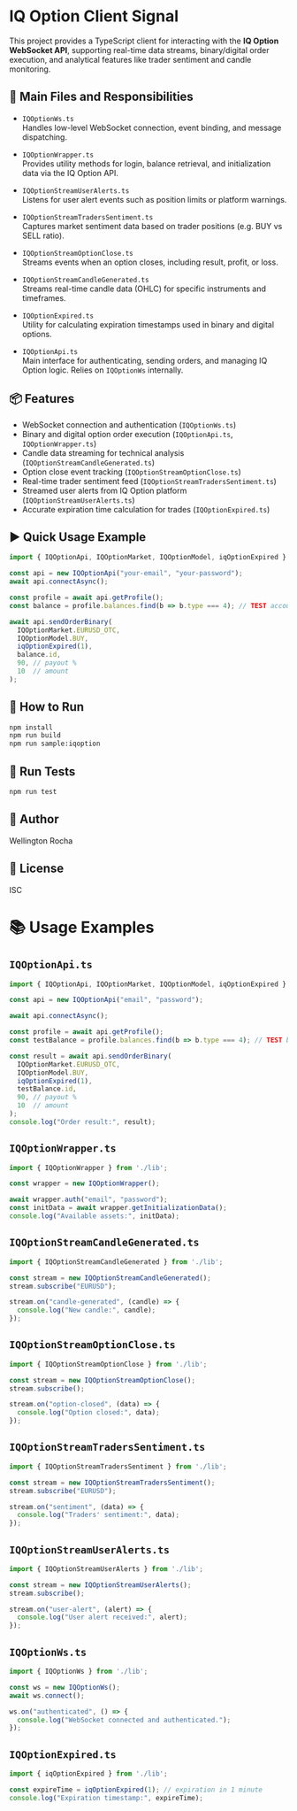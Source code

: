 # IQ Option Client Signal

This project provides a TypeScript client for interacting with the **IQ Option WebSocket API**, supporting real-time data streams, binary/digital order execution, and analytical features like trader sentiment and candle monitoring.

## 📁 Main Files and Responsibilities

- `IQOptionWs.ts`  
  Handles low-level WebSocket connection, event binding, and message dispatching.

- `IQOptionWrapper.ts`  
  Provides utility methods for login, balance retrieval, and initialization data via the IQ Option API.

- `IQOptionStreamUserAlerts.ts`  
  Listens for user alert events such as position limits or platform warnings.

- `IQOptionStreamTradersSentiment.ts`  
  Captures market sentiment data based on trader positions (e.g. BUY vs SELL ratio).

- `IQOptionStreamOptionClose.ts`  
  Streams events when an option closes, including result, profit, or loss.

- `IQOptionStreamCandleGenerated.ts`  
  Streams real-time candle data (OHLC) for specific instruments and timeframes.

- `IQOptionExpired.ts`  
  Utility for calculating expiration timestamps used in binary and digital options.

- `IQOptionApi.ts`  
  Main interface for authenticating, sending orders, and managing IQ Option logic. Relies on `IQOptionWs` internally.

## 📦 Features

- WebSocket connection and authentication (`IQOptionWs.ts`)
- Binary and digital option order execution (`IQOptionApi.ts`, `IQOptionWrapper.ts`)
- Candle data streaming for technical analysis (`IQOptionStreamCandleGenerated.ts`)
- Option close event tracking (`IQOptionStreamOptionClose.ts`)
- Real-time trader sentiment feed (`IQOptionStreamTradersSentiment.ts`)
- Streamed user alerts from IQ Option platform (`IQOptionStreamUserAlerts.ts`)
- Accurate expiration time calculation for trades (`IQOptionExpired.ts`)

## ▶️ Quick Usage Example

```ts
import { IQOptionApi, IQOptionMarket, IQOptionModel, iqOptionExpired } from './lib';

const api = new IQOptionApi("your-email", "your-password");
await api.connectAsync();

const profile = await api.getProfile();
const balance = profile.balances.find(b => b.type === 4); // TEST account

await api.sendOrderBinary(
  IQOptionMarket.EURUSD_OTC,
  IQOptionModel.BUY,
  iqOptionExpired(1),
  balance.id,
  90, // payout %
  10  // amount
);
```

## 🚀 How to Run

```bash
npm install
npm run build
npm run sample:iqoption
```

## 🧪 Run Tests

```bash
npm run test
```

## 👤 Author

Wellington Rocha

## 📝 License

ISC


# 📚 Usage Examples

## `IQOptionApi.ts`

```ts
import { IQOptionApi, IQOptionMarket, IQOptionModel, iqOptionExpired } from './lib';

const api = new IQOptionApi("email", "password");

await api.connectAsync();

const profile = await api.getProfile();
const testBalance = profile.balances.find(b => b.type === 4); // TEST balance

const result = await api.sendOrderBinary(
  IQOptionMarket.EURUSD_OTC,
  IQOptionModel.BUY,
  iqOptionExpired(1),
  testBalance.id,
  90, // payout %
  10  // amount
);
console.log("Order result:", result);
```

## `IQOptionWrapper.ts`

```ts
import { IQOptionWrapper } from './lib';

const wrapper = new IQOptionWrapper();

await wrapper.auth("email", "password");
const initData = await wrapper.getInitializationData();
console.log("Available assets:", initData);
```

## `IQOptionStreamCandleGenerated.ts`

```ts
import { IQOptionStreamCandleGenerated } from './lib';

const stream = new IQOptionStreamCandleGenerated();
stream.subscribe("EURUSD");

stream.on("candle-generated", (candle) => {
  console.log("New candle:", candle);
});
```

## `IQOptionStreamOptionClose.ts`

```ts
import { IQOptionStreamOptionClose } from './lib';

const stream = new IQOptionStreamOptionClose();
stream.subscribe();

stream.on("option-closed", (data) => {
  console.log("Option closed:", data);
});
```

## `IQOptionStreamTradersSentiment.ts`

```ts
import { IQOptionStreamTradersSentiment } from './lib';

const stream = new IQOptionStreamTradersSentiment();
stream.subscribe("EURUSD");

stream.on("sentiment", (data) => {
  console.log("Traders' sentiment:", data);
});
```

## `IQOptionStreamUserAlerts.ts`

```ts
import { IQOptionStreamUserAlerts } from './lib';

const stream = new IQOptionStreamUserAlerts();
stream.subscribe();

stream.on("user-alert", (alert) => {
  console.log("User alert received:", alert);
});
```

## `IQOptionWs.ts`

```ts
import { IQOptionWs } from './lib';

const ws = new IQOptionWs();
await ws.connect();

ws.on("authenticated", () => {
  console.log("WebSocket connected and authenticated.");
});
```

## `IQOptionExpired.ts`

```ts
import { iqOptionExpired } from './lib';

const expireTime = iqOptionExpired(1); // expiration in 1 minute
console.log("Expiration timestamp:", expireTime);
```


